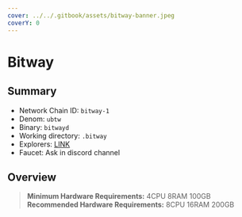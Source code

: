 ```yaml
---
cover: ../../.gitbook/assets/bitway-banner.jpeg
coverY: 0
---
```


# Bitway

## Summary

* Network Chain ID: `bitway-1`
* Denom: `ubtw`
* Binary: `bitwayd`
* Working directory: `.bitway`
* Explorers: [LINK](https://bitway.explorers.guru/)
* Faucet: Ask in discord channel

## Overview

> **Minimum Hardware Requirements:** 4CPU 8RAM 100GB \
> **Recommended Hardware Requirements:** 8CPU 16RAM 200GB 
